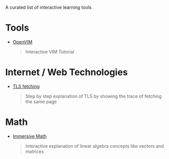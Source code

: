 A curated list of interactive learning tools

# Tools
 - [OpenVIM](https://www.openvim.com/)
   > Interactive VIM Tutorial
 
# Internet / Web Technologies
 - [TLS fetching](https://subtls.pages.dev/)
    > Step by step explanation of TLS by showing the trace of fetching the same page

# Math
  - [Immersive Math](http://immersivemath.com/ila/index.html)
    > Interactive explanation of linear algebra concepts like vectors and matrices
